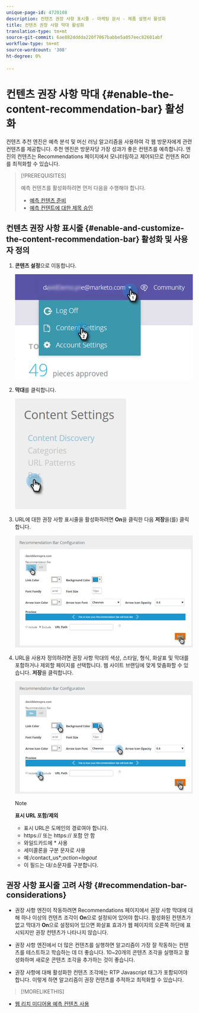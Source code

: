 ```yaml
---
unique-page-id: 4720108
description: 컨텐츠 권장 사항 표시줄 - 마케팅 문서 - 제품 설명서 활성화
title: 컨텐츠 권장 사항 막대 활성화
translation-type: tm+mt
source-git-commit: 6ae882dddda220f7067babbe5a057eec82601abf
workflow-type: tm+mt
source-wordcount: '308'
ht-degree: 0%

---
```



# 컨텐츠 권장 사항 막대 {#enable-the-content-recommendation-bar} 활성화

컨텐츠 추천 엔진은 예측 분석 및 머신 러닝 알고리즘을 사용하여 각 웹 방문자에게 관련 컨텐츠를 제공합니다. 추천 엔진은 방문자당 가장 성과가 좋은 컨텐츠를 예측합니다. 엔진의 컨텐츠는 Recommendations 페이지에서 모니터링하고 제어되므로 컨텐츠 ROI를 최적화할 수 있습니다.

>[!PREREQUISITES]
>
>예측 컨텐츠를 활성화하려면 먼저 다음을 수행해야 합니다.
>
>* [예측 컨텐츠 준비](https://docs.marketo.com/display/docs/edit+predictive+content)
>* [예측 컨텐트에 대한 제목 승인](/help/marketo/product-docs/predictive-content/working-with-all-content/approve-a-title-for-predictive-content.md)


## 컨텐츠 권장 사항 표시줄 {#enable-and-customize-the-content-recommendation-bar} 활성화 및 사용자 정의

1. **콘텐츠 설정**&#x200B;으로 이동합니다.

   ![](assets/settings-dropdown-hand.png)

1. **막대**&#x200B;를 클릭합니다.

   ![](assets/content-settings-bar-hand.png)

1. URL에 대한 권장 사항 표시줄을 활성화하려면 **On**&#x200B;을 클릭한 다음 **저장**&#x200B;을(를) 클릭합니다.

   ![](assets/bar-enable.png)

1. URL을 사용자 정의하려면 권장 사항 막대의 색상, 스타일, 형식, 화살표 및 막대를 포함하거나 제외할 페이지를 선택합니다. 웹 사이트 브랜딩에 맞게 맞춤화할 수 있습니다. **저장**&#x200B;을 클릭합니다.

   ![](assets/bar-customize-details-hands.png)

   >[!NOTE]
   >
   >**표시 URL 포함/제외**
   >
   >    * 표시 URL은 도메인의 경로여야 합니다.
   >    * https:// 또는 https:// 포함 안 함
   >    * 와일드카드에 * 사용
   * 세미콜론을 구분 문자로 사용
   * 예:/contact_us*;*action=logout*
   * 이 필드는 대/소문자를 구분합니다.


## 권장 사항 표시줄 고려 사항 {#recommendation-bar-considerations}

* 권장 사항 엔진이 작동하려면 Recommendations 페이지에서 권장 사항 막대에 대해 하나 이상의 컨텐츠 조각이 **On**&#x200B;으로 설정되어 있어야 합니다. 활성화된 컨텐츠가 없고 막대가 **On**&#x200B;으로 설정되어 있으면 화살표 효과가 웹 페이지의 오른쪽 하단에 표시되지만 권장 컨텐츠가 나타나지 않습니다.

* 권장 사항 엔진에서 더 많은 컨텐츠를 실행하면 알고리즘이 가장 잘 작동하는 컨텐츠를 테스트하고 학습하는 데 더 좋습니다. 10~20개의 콘텐츠 조각을 실행하고 활성화하며 새로운 콘텐츠 조각을 추가하는 것이 좋습니다.
* 권장 사항에 대해 활성화한 컨텐츠 조각에는 RTP Javascript 태그가 포함되어야 합니다. 이렇게 하면 알고리즘이 권장 컨텐츠를 추적하고 최적화할 수 있습니다.

>[!MORELIKETHIS]
* [웹 리치 미디어용 예측 컨텐츠 사용](enable-predictive-content-for-web-rich-media.md)

